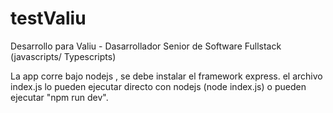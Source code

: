 # testValiu
Desarrollo para Valiu - Dasarrollador Senior de Software Fullstack (javascripts/ Typescripts)


La app corre bajo nodejs , se debe instalar el framework express.
el archivo index.js lo pueden ejecutar directo  con nodejs (node index.js) o pueden ejecutar "npm run dev".

